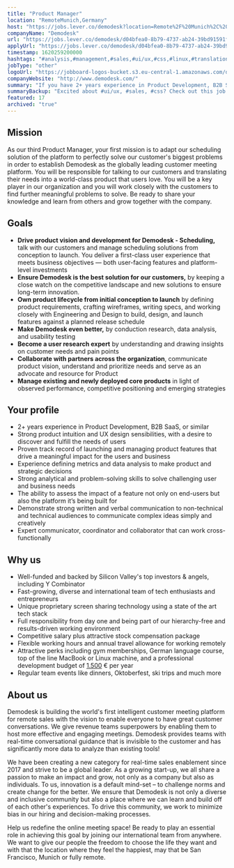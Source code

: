 ```yaml
---
title: "Product Manager"
location: "RemoteMunich,Germany"
host: "https://jobs.lever.co/demodesk?location=Remote%2F%20Munich%2C%20Germany"
companyName: "Demodesk"
url: "https://jobs.lever.co/demodesk/d04bfea0-8b79-4737-ab24-39bd91591fe4"
applyUrl: "https://jobs.lever.co/demodesk/d04bfea0-8b79-4737-ab24-39bd91591fe4/apply"
timestamp: 1620259200000
hashtags: "#analysis,#management,#sales,#ui/ux,#css,#linux,#translation,#German"
jobType: "other"
logoUrl: "https://jobboard-logos-bucket.s3.eu-central-1.amazonaws.com/demodesk"
companyWebsite: "http://www.demodesk.com/"
summary: "If you have 2+ years experience in Product Development, B2B SaaS, or similar, Demodesk is looking for someone with your skillset."
summaryBackup: "Excited about #ui/ux, #sales, #css? Check out this job post!"
featured: 17
archived: "true"
---
```


## Mission

As our third Product Manager, your first mission is to adapt our scheduling solution of the platform to perfectly solve our customer's biggest problems in order to establish Demodesk as the globally leading customer meeting platform. You will be responsible for talking to our customers and translating their needs into a world-class product that users love. You will be a key player in our organization and you will work closely with the customers to find further meaningful problems to solve. Be ready to share your knowledge and learn from others and grow together with the company.

## Goals

*   **Drive product vision and development for Demodesk - Scheduling,** talk with our customers and manage scheduling solutions from conception to launch. You deliver a first-class user experience that meets business objectives — both user-facing features and platform-level investments
*   **Ensure Demodesk is the best solution for our customers,** by keeping a close watch on the competitive landscape and new solutions to ensure long-term innovation.
*   **Own product lifecycle from initial conception to launch** by defining product requirements, crafting wireframes, writing specs, and working closely with Engineering and Design to build, design, and launch features against a planned release schedule
*   **Make Demodesk even better,** by conduction research, data analysis, and usability testing
*   **Become a user research expert** by understanding and drawing insights on customer needs and pain points
*   **Collaborate with partners across the organization**, communicate product vision, understand and prioritize needs and serve as an advocate and resource for Product
*   **Manage existing and newly deployed core products** in light of observed performance, competitive positioning and emerging strategies

## Your profile

*   2+ years experience in Product Development, B2B SaaS, or similar
*   Strong product intuition and UX design sensibilities, with a desire to discover and fulfill the needs of users
*   Proven track record of launching and managing product features that drive a meaningful impact for the users and business
*   Experience defining metrics and data analysis to make product and strategic decisions
*   Strong analytical and problem-solving skills to solve challenging user and business needs
*   The ability to assess the impact of a feature not only on end-users but also the platform it’s being built for
*   Demonstrate strong written and verbal communication to non-technical and technical audiences to communicate complex ideas simply and creatively
*   Expert communicator, coordinator and collaborator that can work cross-functionally 

## Why us

*   Well-funded and backed by Silicon Valley's top investors & angels, including Y Combinator
*   Fast-growing, diverse and international team of tech enthusiasts and entrepreneurs
*   Unique proprietary screen sharing technology using a state of the art tech stack
*   Full responsibility from day one and being part of our hierarchy-free and results-driven working environment
*   Competitive salary plus attractive stock compensation package
*   Flexible working hours and annual travel allowance for working remotely
*   Attractive perks including gym memberships, German language course, top of the line MacBook or Linux machine, and a professional development budget of [1.500](http://1.500) € per year
*   Regular team events like dinners, Oktoberfest, ski trips and much more

## About us

Demodesk is building the world's first intelligent customer meeting platform for remote sales with the vision to enable everyone to have great customer conversations. We give revenue teams superpowers by enabling them to host more effective and engaging meetings. Demodesk provides teams with real-time conversational guidance that is invisible to the customer and has significantly more data to analyze than existing tools! 

We have been creating a new category for real-time sales enablement since 2017 and strive to be a global leader. As a growing start-up, we all share a passion to make an impact and grow, not only as a company but also as individuals. To us, innovation is a default mind-set – to challenge norms and create change for the better. We ensure that Demodesk is not only a diverse and inclusive community but also a place where we can learn and build off of each other's experiences. To drive this community, we work to minimize bias in our hiring and decision-making processes.

Help us redefine the online meeting space! Be ready to play an essential role in achieving this goal by joining our international team from anywhere. We want to give our people the freedom to choose the life they want and with that the location where they feel the happiest, may that be San Francisco, Munich or fully remote.
